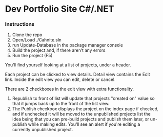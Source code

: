 # Dev Portfolio Site C#/.NET

### Instructions
1. Clone the repo
2. Open/Load ./Cahnite.sln
3. run Update-Database in the package manager console
4. Build the project and, if there aren't any errors
5. Run the project (F5)

You'll find yourself looking at a list of projects, under a header. 

Each project can be clicked to view details.
Detail view contains the Edit link.
Inside the edit view you can edit, delete or cancel.

There are 2 checkboxes in the edit view with extra functionality. 

1. Republish to front of list will update that projects "created on" value so that it jumps back up to the front of the list view.
2. The Publish checkbox displays the project on the index page if checked, and if unchecked it will be moved to the unpublished projects list
the idea being that you can pre-build projects and publish them later, or un-publish while making edits. 
You'll see an alert if you're editing a currently unpublished project.